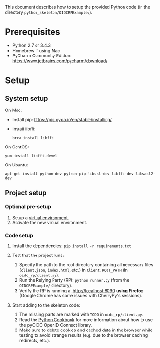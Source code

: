 This document describes how to setup the provided Python code
(in the directory ``python_skeleton/OIDCRPExample/``).

# Prerequisites

* Python 2.7 or 3.4.3
* Homebrew if using Mac
* PyCharm Community Edition: https://www.jetbrains.com/pycharm/download/

# Setup

## System setup

On Mac:

* Install pip: https://pip.pypa.io/en/stable/installing/
* Install libffi:

  ```
  brew install libffi
  ```  
    
On CentOS:

    yum install libffi-devel
        
On Ubuntu:

    apt-get install python-dev python-pip libssl-dev libffi-dev libsasl2-dev
        
## Project setup

### Optional pre-setup
1. Setup a [virtual environment](http://docs.python-guide.org/en/latest/dev/virtualenvs/).
2. Activate the new virtual environment.

### Code setup
1. Install the dependencies: ``pip install -r requirements.txt``

1. Test that the project runs:
   1. Specify the path to the root directory containing all necessary files (``client.json``, 
     ``index.html``, etc.) in ``Client.ROOT_PATH`` (in ``oidc_rp/client.py``).
   1. Run the Relying Party (RP): ``python runner.py`` (from the ``OIDCRPExample/`` directory).
   1. Verify the RP is running at [http://localhost:8090](http://localhost:8090) **using Firefox**
     (Google Chrome has some issues with CherryPy's sessions).
  
1. Start adding to the skeleton code:
   1. The missing parts are marked with ``TODO`` in ``oidc_rp/client.py``.
   1. Read the [Python Cookbook](https://github.com/OpenIDC/pyoidc/blob/master/doc/examples/rp.rst) for more
     information about how to use the pyOIDC OpenID Connect library.
   1. Make sure to delete cookies and cached data in the browser while
     testing to avoid strange results (e.g. due to the browser caching
     redirects, etc.).
